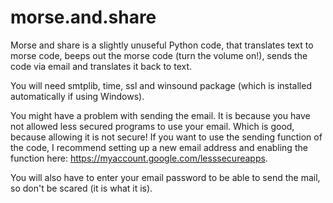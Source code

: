 # morse.and.share
Morse and share is a slightly unuseful Python code, that translates text to morse code, beeps out the morse code (turn the volume on!), sends the code via email and translates it back to text.

You will need smtplib, time, ssl and winsound package (which is installed automatically if using Windows). 

You might have a problem with sending the email. It is because you have not allowed less secured programs to use your email. Which is good, because allowing it is not secure! If you want to use the sending function of the code, I recommend setting up a new email address and enabling the function here: https://myaccount.google.com/lesssecureapps. 

You will also have to enter your email password to be able to send the mail, so don't be scared (it is what it is).

